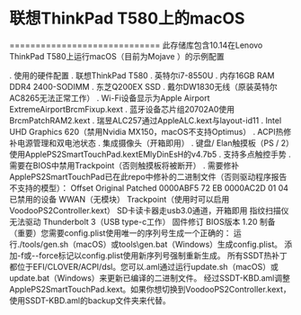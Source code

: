 # 联想ThinkPad T580上的macOS
=============================
  此存储库包含10.14在Lenovo ThinkPad T580上运行macOS（目前为Mojave ）的示例配置

. 使用的硬件配置
. 联想ThinkPad T580
. 英特尔i7-8550U
. 内存16GB RAM DDR4 2400-SODIMM
. 东芝Q200EX SSD
. 戴尔DW1830无线（原装英特尔AC8265无法正常工作）
. Wi-Fi设备显示为Apple Airport ExtremeAirportBrcmFixup.kext
. 蓝牙设备芯片组20702A0使用BrcmPatchRAM2.kext
. 瑞昱ALC257通过AppleALC.kext与layout-id11
. Intel UHD Graphics 620（禁用Nvidia MX150，macOS不支持Optimus）
. ACPI热修补电源管理和双电池状态
. 集成摄像头（开箱即用）
. 键盘/ Elan触摸板（PS / 2）使用ApplePS2SmartTouchPad.kextEMlyDinEsH的v4.7b5
. 支持多点触控手势
. 需要在BIOS中禁用Trackpoint（否则触摸板将被断开）
. 需要修补ApplePS2SmartTouchPad已在此repo中修补的二进制文件（否则驱动程序报告不支持的模型）：
Offset    Original  Patched
0000ABF5  72        EB
0000AC2D  01        04
已禁用的设备
WWAN（无模块）
Trackpoint（使用时可以启用VoodooPS2Controller.kext）
SD卡读卡器走usb3.0通道，开箱即用
指纹扫描仪无法驱动
Thunderbolt 3（USB type-c工作）
固件修订
BIOS版本 1.20
制备
（重要）您需要config.plist使用唯一的序列号生成一个正确的：
运行./tools/gen.sh（macOS）或tools\gen.bat（Windows）生成config.plist。
添加-f或--force标记以config.plist使用新序列号强制重新生成。
所有SSDT热补丁都位于EFI/CLOVER/ACPI/dsl。您可以.aml通过运行update.sh（macOS）或update.bat（Windows）来更新已编译的二进制文件。
经过SSDT-KBD.aml调整ApplePS2SmartTouchPad.kext。如果你想切换到VoodooPS2Controller.kext，使用SSDT-KBD.aml的backup文件夹来代替。
